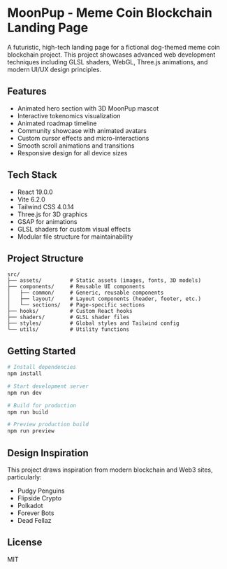 # MoonPup - Meme Coin Blockchain Landing Page

A futuristic, high-tech landing page for a fictional dog-themed meme coin blockchain project. This project showcases advanced web development techniques including GLSL shaders, WebGL, Three.js animations, and modern UI/UX design principles.

## Features

- Animated hero section with 3D MoonPup mascot
- Interactive tokenomics visualization
- Animated roadmap timeline
- Community showcase with animated avatars
- Custom cursor effects and micro-interactions
- Smooth scroll animations and transitions
- Responsive design for all device sizes

## Tech Stack

- React 19.0.0
- Vite 6.2.0
- Tailwind CSS 4.0.14
- Three.js for 3D graphics
- GSAP for animations
- GLSL shaders for custom visual effects
- Modular file structure for maintainability

## Project Structure

```
src/
├── assets/         # Static assets (images, fonts, 3D models)
├── components/     # Reusable UI components
│   ├── common/     # Generic, reusable components
│   ├── layout/     # Layout components (header, footer, etc.)
│   └── sections/   # Page-specific sections
├── hooks/          # Custom React hooks
├── shaders/        # GLSL shader files
├── styles/         # Global styles and Tailwind config
└── utils/          # Utility functions
```

## Getting Started

```bash
# Install dependencies
npm install

# Start development server
npm run dev

# Build for production
npm run build

# Preview production build
npm run preview
```

## Design Inspiration

This project draws inspiration from modern blockchain and Web3 sites, particularly:
- Pudgy Penguins
- Flipside Crypto
- Polkadot
- Forever Bots
- Dead Fellaz

## License

MIT
